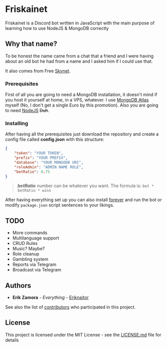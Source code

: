 # Friskainet

Friskainet is a Discord bot written in JavaScript with the main purpose of learning how to use NodeJS & MongoDB correctly

## Why that name?

To be honest the name came from a chat that a friend and I were having about an old bot he had from a name and I asked him if I could use that.

It also comes from Free [Skynet](<https://en.wikipedia.org/wiki/Skynet_(Terminator)>).

### Prerequisites

First of all you are going to need a MongoDB installation, it doesn't mind if you host it yourself at home, in a VPS, whatever. I use [MongoDB Atlas](https://www.mongodb.com/cloud/atlas) myself (No, I don't get a single Euro by this promotion). Also you are going to need [NodeJS](https://nodejs.org/) ~~Duh~~.

### Installing

After having all the prerequisites just download the repository and create a config file called **config.json** with this structure:

```JSON
{
    "token": "YOUR TOKEN",
    "prefix": "YOUR PREFIX",
    "database": "YOUR MONGODB URI",
    "roleAdmin": "ADMIN NAME ROLE",
    "betRatio": 0.75
}
```

> **_betRatio_** number can be whatever you want. The formula is: `bet * betRatio * wins`

After having everything set up you can also install [forever](https://www.npmjs.com/package/forever) and run the bot or modify `package.json` script sentences to your likings.

## TODO

-   More commands
-   Multilanguage support
-   CRUD Rules
-   Music? Maybe?
-   Role cleanup
-   Gambling system
-   Reports via Telegram
-   Broadcast via Telegram

## Authors

-   **Erik Zamora** - _Everything_ - [Eriknaitor](https://github.com/Eriknaitor)

See also the list of [contributors](https://github.com/Eriknaitor/friskainet/contributors) who participated in this project.

## License

This project is licensed under the MIT License - see the [LICENSE.md](LICENSE.md) file for details
